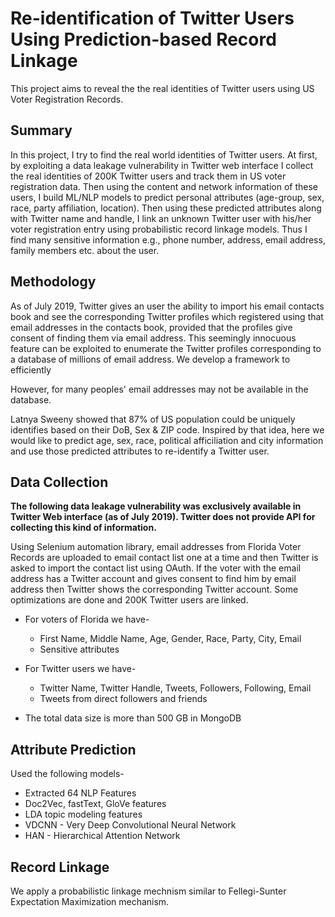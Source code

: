 # Re-identification of Twitter Users Using Prediction-based Record Linkage
This project aims to reveal the the real identities of Twitter users using US Voter Registration Records.

## Summary

In this project, I try to find the real world identities of Twitter users. At first, by exploiting a data leakage vulnerability in Twitter web interface I collect the real identities of 200K Twitter users and track them in US voter registration data. Then using the content and network information of these users, I build ML/NLP models to predict personal attributes (age-group, sex, race, party affiliation, location). Then using these predicted attributes along with Twitter name and handle, I link an unknown Twitter user with his/her voter registration entry using probabilistic record linkage models. Thus I find many sensitive information e.g., phone number, address, email address, family members etc. about the user. 

## Methodology
As of July 2019, Twitter gives an user the ability to import his email contacts book and see the corresponding Twitter profiles which registered using that email addresses in the contacts book, provided that the profiles give consent of finding them via email address. This seemingly innocuous feature can be exploited to enumerate the Twitter profiles corresponding to a database of millions of email address. We develop a framework to efficiently 

However, for many peoples' email addresses may not be available in the database. 

Latnya Sweeny showed that 87% of US population could be uniquely identifies based on their DoB, Sex & ZIP code. Inspired by that idea, here we would like to predict age, sex, race, political afficiliation and city information and use those predicted attributes to re-identify a Twitter user.

## Data Collection

**The following data leakage vulnerability was exclusively available in Twitter Web interface (as of July 2019). Twitter does not provide API for collecting this kind of information.**

Using Selenium automation library, email addresses from Florida Voter Records are uploaded to email contact list one at a time and then Twitter is asked to import the contact list using OAuth. If the voter with the email address has a Twitter account and gives consent to find him by email address then Twitter shows the corresponding Twitter account. Some optimizations are done and 200K Twitter users are linked.

* For voters of Florida we have-

  - First Name, Middle Name, Age, Gender, Race, Party, City, Email
  - Sensitive attributes

* For Twitter users we have-

  - Twitter Name, Twitter Handle, Tweets, Followers, Following, Email
  - Tweets from direct followers and friends
  
* The total data size is more than 500 GB in MongoDB
  

## Attribute Prediction
Used the following models-

* Extracted 64 NLP Features
* Doc2Vec, fastText, GloVe features
* LDA topic modeling features
* VDCNN - Very Deep Convolutional Neural Network
* HAN - Hierarchical Attention Network

## Record Linkage
We apply a probabilistic linkage mechnism similar to Fellegi-Sunter Expectation Maximization mechanism.


